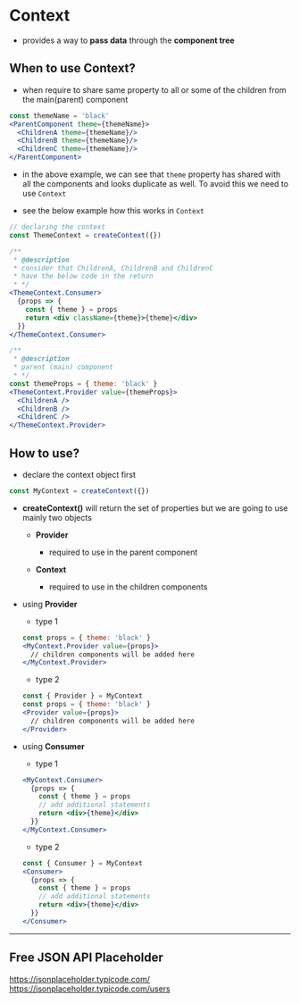 # Context

- provides a way to **pass data** through the **component tree**

## When to use Context?

- when require to share same property to all or some of the children from the main(parent) component

```jsx
const themeName = 'black'
<ParentComponent theme={themeName}>
  <ChildrenA theme={themeName}/>
  <ChildrenB theme={themeName}/>
  <ChildrenC theme={themeName}/>
</ParentComponent>
```

- in the above example, we can see that `theme` property has shared with all the components and looks duplicate as well. To avoid this we need to use `Context`

- see the below example how this works in `Context`

```jsx
// declaring the context
const ThemeContext = createContext({})

/**
 * @description
 * consider that ChildrenA, ChildrenB and ChildrenC
 * have the below code in the return
 * */
<ThemeContext.Consumer>
  {props => {
    const { theme } = props
    return <div className={theme}>{theme}</div>
  }}
</ThemeContext.Consumer>

/**
 * @description
 * parent (main) component
 * */
const themeProps = { theme: 'black' }
<ThemeContext.Provider value={themeProps}>
  <ChildrenA />
  <ChildrenB />
  <ChildrenC />
</ThemeContext.Provider>
```

## How to use?

- declare the context object first

```jsx
const MyContext = createContext({})
```

- **createContext()** will return the set of properties but we are going to use mainly two objects

  - **Provider**

    - required to use in the parent component

  - **Context**

    - required to use in the children components

- using **Provider**

  - type 1

  ```jsx
  const props = { theme: 'black' }
  <MyContext.Provider value={props}>
    // children components will be added here
  </MyContext.Provider>
  ```

  - type 2

  ```jsx
  const { Provider } = MyContext
  const props = { theme: 'black' }
  <Provider value={props}>
    // children components will be added here
  </Provider>
  ```

- using **Consumer**

  - type 1

  ```jsx
  <MyContext.Consumer>
    {props => {
      const { theme } = props
      // add additional statements
      return <div>{theme}</div>
    }}
  </MyContext.Consumer>
  ```

  - type 2

  ```jsx
  const { Consumer } = MyContext
  <Consumer>
    {props => {
      const { theme } = props
      // add additional statements
      return <div>{theme}</div>
    }}
  </Consumer>
  ```

---

## Free JSON API Placeholder

https://jsonplaceholder.typicode.com/
https://jsonplaceholder.typicode.com/users

